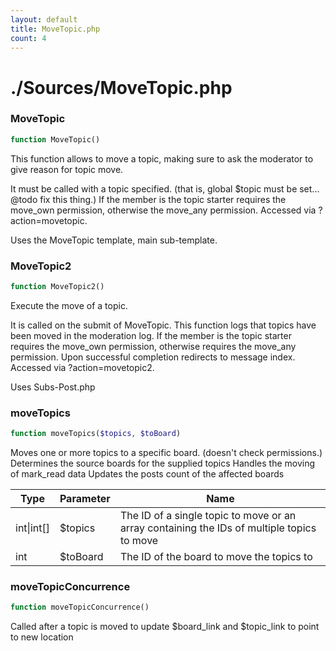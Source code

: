 ```yaml
---
layout: default
title: MoveTopic.php
count: 4
---
```


# ./Sources/MoveTopic.php

### MoveTopic

```php
function MoveTopic()
```
This function allows to move a topic, making sure to ask the moderator
to give reason for topic move.

It must be called with a topic specified. (that is, global $topic must
be set... @todo fix this thing.)
If the member is the topic starter requires the move_own permission,
otherwise the move_any permission.
Accessed via ?action=movetopic.

Uses the MoveTopic template, main sub-template.


### MoveTopic2

```php
function MoveTopic2()
```
Execute the move of a topic.

It is called on the submit of MoveTopic.
This function logs that topics have been moved in the moderation log.
If the member is the topic starter requires the move_own permission,
otherwise requires the move_any permission.
Upon successful completion redirects to message index.
Accessed via ?action=movetopic2.

Uses Subs-Post.php


### moveTopics

```php
function moveTopics($topics, $toBoard)
```
Moves one or more topics to a specific board. (doesn't check permissions.)
Determines the source boards for the supplied topics
Handles the moving of mark_read data
Updates the posts count of the affected boards



Type|Parameter|Name
---|---|---
int&#124;int[]|$topics|The ID of a single topic to move or an array containing the IDs of multiple topics to move
int|$toBoard|The ID of the board to move the topics to

### moveTopicConcurrence

```php
function moveTopicConcurrence()
```
Called after a topic is moved to update $board_link and $topic_link to point to new location




